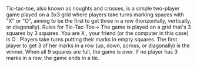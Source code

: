 Tic-tac-toe, also known as noughts and crosses, is a simple two-player game played on a 3x3 grid where players take turns marking spaces with "X" or "O",
aiming to be the first to get three in a row (horizontally, vertically, or diagonally). 
Rules for Tic-Tac-Toe->
The game is played on a grid that's 3 squares by 3 squares.
You are X , your friend (or the computer in this case) is O . Players take turns putting their marks in empty squares.
The first player to get 3 of her marks in a row (up, down, across, or diagonally) is the winner.
When all 9 squares are full, the game is over. If no player has 3 marks in a row, the game ends in a tie.

